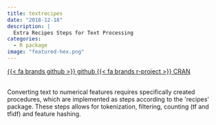 ```yaml
---
title: textrecipes
date: "2018-12-18"
description: |
  Extra Recipes Steps for Text Processing
categories:
  - R package
image: "featured-hex.png"
---
```




<div class="project-buttons">
<a href="https://github.com/EmilHvitfeldt/textrecipes">
  {{< fa brands github >}} github
</a>
<a href="https://CRAN.R-project.org/package=textrecipes">
  {{< fa brands r-project >}} CRAN
</a>
</div>
<br>

Converting text to numerical features requires specifically created procedures, which are implemented as steps according to the 'recipes' package. These steps allows for tokenization, filtering, counting (tf and tfidf) and feature hashing.
